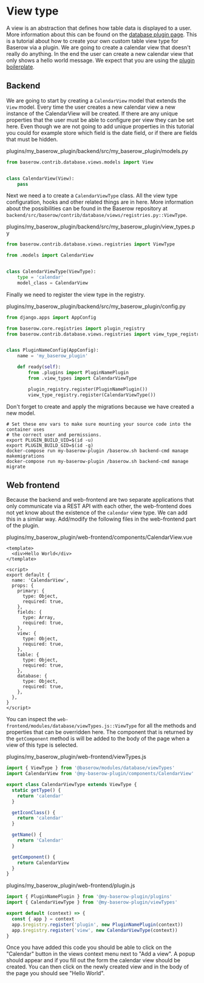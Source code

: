 # View type

A view is an abstraction that defines how table data is displayed to a user. More 
information about this can be found on the 
[database plugin page](../technical/database-plugin.md). This is a tutorial about 
how to create your own custom table view type for Baserow via a plugin. We are going to
create a calendar view that doesn't really do anything. In the end the user can create 
a new calendar view that only shows a hello world message. We expect that you are 
using the [plugin boilerplate](./boilerplate.md).

## Backend

We are going to start by creating a `CalendarView` model that extends the `View` model.
Every time the user creates a new calendar view a new instance of the CalendarView will
be created. If there are any unique properties that the user must be able to configure
per view they can be set here. Even though we are not going to add unique properties in
this tutorial you could for example store which field is the date field, or if there
are fields that must be hidden.

plugins/my_baserow_plugin/backend/src/my_baserow_plugin/models.py
```python
from baserow.contrib.database.views.models import View


class CalendarView(View):
    pass
```

Next we need a to create a `CalendarViewType` class. All the view type configuration, 
hooks and other related things are in here. More information about the possibilities 
can be found in the Baserow repository at 
`backend/src/baserow/contrib/database/views/registries.py::ViewType`.

plugins/my_baserow_plugin/backend/src/my_baserow_plugin/view_types.py
```python
from baserow.contrib.database.views.registries import ViewType

from .models import CalendarView


class CalendarViewType(ViewType):
    type = 'calendar'
    model_class = CalendarView
```

Finally we need to register the view type in the registry.

plugins/my_baserow_plugin/backend/src/my_baserow_plugin/config.py
```python
from django.apps import AppConfig

from baserow.core.registries import plugin_registry
from baserow.contrib.database.views.registries import view_type_registry


class PluginNameConfig(AppConfig):
    name = 'my_baserow_plugin'

    def ready(self):
        from .plugins import PluginNamePlugin
        from .view_types import CalendarViewType

        plugin_registry.register(PluginNamePlugin())
        view_type_registry.register(CalendarViewType())
```

Don't forget to create and apply the migrations because we have created a new model.

```
# Set these env vars to make sure mounting your source code into the container uses
# the correct user and permissions.
export PLUGIN_BUILD_UID=$(id -u)
export PLUGIN_BUILD_GID=$(id -g)
docker-compose run my-baserow-plugin /baserow.sh backend-cmd manage makemigrations
docker-compose run my-baserow-plugin /baserow.sh backend-cmd manage migrate
```

## Web frontend

Because the backend and web-frontend are two separate applications that only 
communicate via a REST API with each other, the web-frontend does not yet know about 
the existence of the `calendar` view type. We can add this in a similar way. Add/modify
the following files in the web-frontend part of the plugin.

plugins/my_baserow_plugin/web-frontend/components/CalendarView.vue
```vue
<template>
  <div>Hello World</div>
</template>

<script>
export default {
  name: 'CalendarView',
  props: {
    primary: {
      type: Object,
      required: true,
    },
    fields: {
      type: Array,
      required: true,
    },
    view: {
      type: Object,
      required: true,
    },
    table: {
      type: Object,
      required: true,
    },
    database: {
      type: Object,
      required: true,
    },
  },
}
</script>
```

You can inspect the `web-frontend/modules/database/viewTypes.js::ViewType` for all the
methods and properties that can be overridden here. The component that is returned by
the `getComponent` method is will be added to the body of the page when a view of this
type is selected.

plugins/my_baserow_plugin/web-frontend/viewTypes.js
```javascript
import { ViewType } from '@baserow/modules/database/viewTypes'
import CalendarView from '@my-baserow-plugin/components/CalendarView'

export class CalendarViewType extends ViewType {
  static getType() {
    return 'calendar'
  }

  getIconClass() {
    return 'calendar'
  }

  getName() {
    return 'Calendar'
  }

  getComponent() {
    return CalendarView
  }
}
```

plugins/my_baserow_plugin/web-frontend/plugin.js
```javascript
import { PluginNamePlugin } from '@my-baserow-plugin/plugins'
import { CalendarViewType } from '@my-baserow-plugin/viewTypes'

export default (context) => {
  const { app } = context
  app.$registry.register('plugin', new PluginNamePlugin(context))
  app.$registry.register('view', new CalendarViewType(context))
}
```

Once you have added this code you should be able to click on the "Calendar" button
in the views context menu next to "Add a view". A popup should appear and if you fill
out the form the calendar view should be created. You can then click on the newly 
created view and in the body of the page you should see "Hello World".
